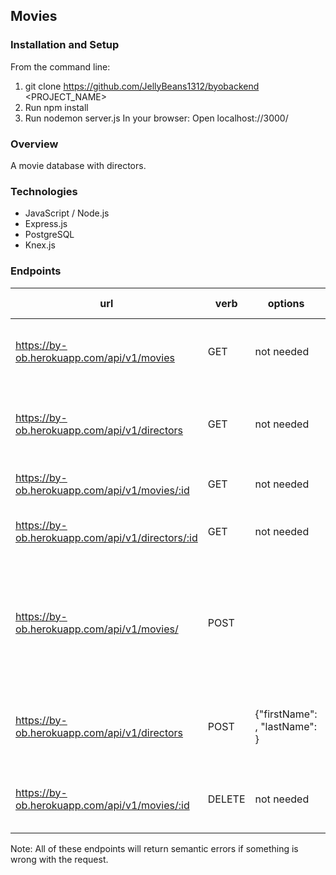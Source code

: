 ## Movies
### Installation and Setup
From the command line:
1. git clone https://github.com/JellyBeans1312/byobackend <PROJECT_NAME>
1. Run npm install
1. Run nodemon server.js
In your browser:
Open localhost://3000/
### Overview
A movie database with directors.
### Technologies
- JavaScript / Node.js 
- Express.js 
- PostgreSQL 
- Knex.js
### Endpoints
| url | verb | options | expected response |
| ----|------|---------|---------------- |
| https://by-ob.herokuapp.com/api/v1/movies | GET | not needed | ARRAY of all movies currently in the database |
| https://by-ob.herokuapp.com/api/v1/directors | GET | not needed | ARRAY of all directors currently in the database |
| https://by-ob.herokuapp.com/api/v1/movies/:id | GET | not needed | OBJECT containing movie |
| https://by-ob.herokuapp.com/api/v1/directors/:id | GET | not needed | OBJECT of the specified director |
| https://by-ob.herokuapp.com/api/v1/movies/ | POST | | Add a new movie to the database, success response contains movie ID `` |
| https://by-ob.herokuapp.com/api/v1/directors | POST | {"firstName": <STRING>, "lastName": <STRING>} | Add new director; success response contains director ID |
| https://by-ob.herokuapp.com/api/v1/movies/:id | DELETE | not needed | Delete selected movie from the database |
Note: All of these endpoints will return semantic errors if something is wrong with the request.